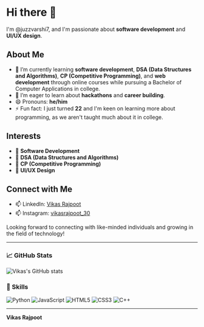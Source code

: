 # Hi there 👋

I'm @juzzvarshi7, and I'm passionate about **software development** and **UI/UX design**.

## About Me
- 🌱 I’m currently learning **software development**, **DSA (Data Structures and Algorithms)**, **CP (Competitive Programming)**, and **web development** through online courses while pursuing a Bachelor of Computer Applications in college.
- 💞️ I’m eager to learn about **hackathons** and **career building**.
- 😄 Pronouns: **he/him**
- ⚡ Fun fact: I just turned **22** and I'm keen on learning more about programming, as we aren't taught much about it in college. 
## Interests
- 👀 **Software Development**
- 👀 **DSA (Data Structures and Algorithms)**
- 👀 **CP (Competitive Programming)**
- 👀 **UI/UX Design**

## Connect with Me
- 📫 LinkedIn: [Vikas Rajpoot](https://www.linkedin.com/in/vikasrajpoot30)
- 📫 Instagram: [vikasrajpoot_30](https://www.instagram.com/vikasrajpoot_30)

Looking forward to connecting with like-minded individuals and growing in the field of technology!

---

### 📈 GitHub Stats
![Vikas's GitHub stats](https://github-readme-stats.vercel.app/api?username=vikasrajpoot30&show_icons=true&theme=radical)

### 💼 Skills
![Python](https://img.shields.io/badge/Python-3670A0?style=for-the-badge&logo=python&logoColor=ffdd54)
![JavaScript](https://img.shields.io/badge/JavaScript-323330?style=for-the-badge&logo=javascript&logoColor=F7DF1E)
![HTML5](https://img.shields.io/badge/HTML5-E34F26?style=for-the-badge&logo=html5&logoColor=white)
![CSS3](https://img.shields.io/badge/CSS3-1572B6?style=for-the-badge&logo=css3&logoColor=white)
![C++](https://img.shields.io/badge/C++-00599C?style=for-the-badge&logo=cplusplus&logoColor=white)

---

**Vikas Rajpoot**
